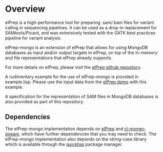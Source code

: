 # Overview

elPrep is a high-performance tool for preparing .sam/.bam files for variant calling in sequencing pipelines. It can be used as a drop-in replacement for SAMtools/Picard, and was extensively tested with the GATK best practices pipeline for variant analysis.

elPrep-mongo is an extension of elPrep that allows for using MongoDB databases as input and/or output targets in elPrep, on top of the in-memory and file representations that elPrep already supports.

For more details on elPrep, please visit the [elPrep github repository](https://github.com/ExaScience/elprep).

A rudimentary example for the use of elPrep-mongo is provided in example.lisp. Please use the input data from the [elPrep demo](https://github.com/ExaScience/elprep-demo) with this example.

A specification for the representation of SAM files in MongoDB databases is also provided as part of this repository.

## Dependencies

The elPrep-mongo implementation depends on [elPrep](https://github.com/ExaScience/elprep) and [cl-mongo-stream](https://github.com/ExaScience/cl-mongo-stream), which have further dependencies that you may need to check. The elPrep-mongo implementation also depends on the string-case library which is available through the [quicklisp](http://www.quicklisp.org) package manager.
